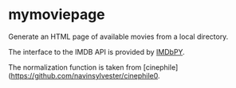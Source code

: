 # mymoviepage
Generate an HTML page of available movies from a local directory.

The interface to the IMDB API is provided by [IMDbPY](https://github.com/alberanid/imdbpy).

The normalization function is taken from [cinephile](https://github.com/navinsylvester/cinephile0.
